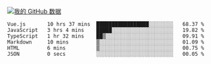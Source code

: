 [![我的 GitHub 数据](https://github-readme-stats.vercel.app/api?username=unbrain&?theme=dark)]()

<!--START_SECTION:waka-->

```text
Vue.js       10 hrs 37 mins  █████████████████░░░░░░░░   68.37 %
JavaScript   3 hrs 4 mins    █████░░░░░░░░░░░░░░░░░░░░   19.82 %
TypeScript   1 hr 32 mins    ██▒░░░░░░░░░░░░░░░░░░░░░░   09.91 %
Markdown     10 mins         ▒░░░░░░░░░░░░░░░░░░░░░░░░   01.09 %
HTML         6 mins          ▒░░░░░░░░░░░░░░░░░░░░░░░░   00.75 %
JSON         0 secs          ░░░░░░░░░░░░░░░░░░░░░░░░░   00.05 %
```

<!--END_SECTION:waka-->

